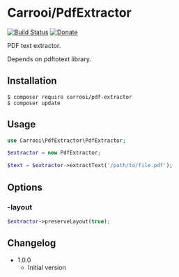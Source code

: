 # Carrooi/PdfExtractor

[![Build Status](https://img.shields.io/travis/Carrooi/PHP-PdfExtractor.svg?style=flat-square)](https://travis-ci.org/Carrooi/PHP-PdfExtractor)
[![Donate](https://img.shields.io/badge/donate-PayPal-brightgreen.svg?style=flat-square)](https://www.paypal.com/cgi-bin/webscr?cmd=_s-xclick&hosted_button_id=97TWD4XVL4F64)

PDF text extractor.

Depends on pdftotext library.

## Installation

```
$ composer require carrooi/pdf-extractor
$ composer update
```

## Usage

```php
use Carrooi\PdfExtractor\PdfExtractor;

$extractor = new PdfExtractor;

$text = $extractor->extractText('/path/to/file.pdf');
```

## Options

### -layout

```php
$extractor->preserveLayout(true);
```

## Changelog

* 1.0.0
	+ Initial version
